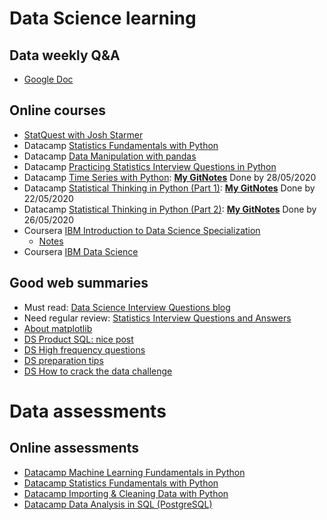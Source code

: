 # Data Science learning
## Data weekly Q&A 
* [Google Doc](https://docs.google.com/document/d/1wx5IKBBwo9QEmnLCsHXE8m7sBHK30G46WnTD6q4srV8/edit?usp=sharing)

## Online courses
* [StatQuest with Josh Starmer](https://www.youtube.com/user/joshstarmer)
* Datacamp [Statistics Fundamentals with Python
](https://learn.datacamp.com/skill-tracks/statistics-fundamentals-with-python)
* Datacamp [Data Manipulation with pandas](https://learn.datacamp.com/courses/data-manipulation-with-pandas)
* Datacamp [Practicing Statistics Interview Questions in Python](https://learn.datacamp.com/courses/practicing-statistics-interview-questions-in-python)
* Datacamp [Time Series with Python](https://learn.datacamp.com/skill-tracks/time-series-with-python): [**My GitNotes**](https://github.com/QinmengLUAN/Data-MachineLearning/blob/master/Data/datacamp_TimeSeries.md) Done by 28/05/2020
* Datacamp [Statistical Thinking in Python (Part 1)](https://learn.datacamp.com/courses/statistical-thinking-in-python-part-1): [**My GitNotes**](https://github.com/QinmengLUAN/Quant-Data/blob/master/Data/datacamp_StatisticalThinkingPy.md) Done by 22/05/2020
* Datacamp [Statistical Thinking in Python (Part 2)](https://learn.datacamp.com/courses/statistical-thinking-in-python-part-2): [**My GitNotes**](https://github.com/QinmengLUAN/Data-MachineLearning/blob/master/Data/datacamp_StatisticalThinkingPy_part2.md) Done by 26/05/2020
* Coursera [IBM Introduction to Data Science Specialization](https://www.coursera.org/specializations/introduction-data-science)
  * [Notes](http://mlwiki.org/index.php/Introduction_to_Data_Science_(coursera))
* Coursera [IBM Data Science](https://www.coursera.org/professional-certificates/ibm-data-science)

## Good web summaries
* Must read: [Data Science Interview Questions blog](https://www.edureka.co/blog/interview-questions/data-science-interview-questions/)
* Need regular review: [Statistics Interview Questions and Answers](https://www.janbasktraining.com/blog/statistics-interview-questions/)
* [About matplotlib](https://zhuanlan.zhihu.com/p/93423829?utm_source=ZHShareTargetIDMore&utm_medium=social&utm_oi=549060902771699712)
* [DS Product SQL: nice post](https://www.1point3acres.com/bbs/thread-637777-1-1.html)
* [DS High frequency questions](https://www.1point3acres.com/bbs/thread-610533-1-1.html)
* [DS preparation tips](https://www.1point3acres.com/bbs/thread-641703-1-1.html)
* [DS How to crack the data challenge](https://www.1point3acres.com/bbs/interview/facebook-data-science-326201.html)

# Data assessments
## Online assessments
* [Datacamp Machine Learning Fundamentals in Python](https://assessment.datacamp.com/machine-learning-fundamentals-with-python)
* [Datacamp Statistics Fundamentals with Python](https://assessment.datacamp.com/statistics-fundamentals-with-python)
* [Datacamp Importing & Cleaning Data with Python](https://assessment.datacamp.com/importing-cleaning-data-with-python)
* [Datacamp Data Analysis in SQL (PostgreSQL)](https://assessment.datacamp.com/data-analysis-in-sql)
